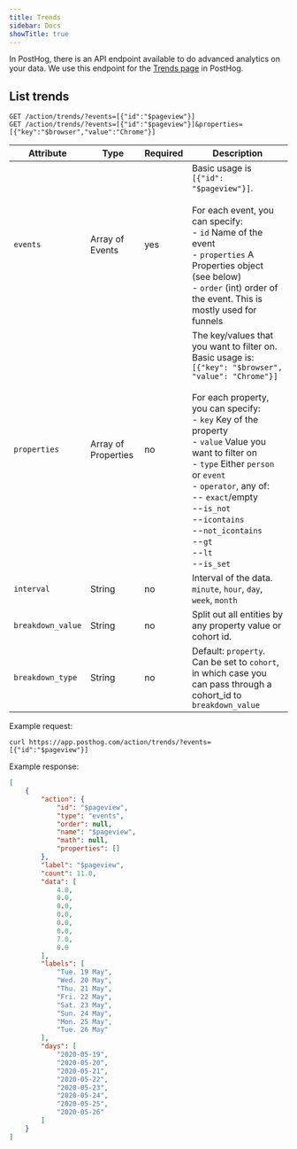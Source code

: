 ```yaml
---
title: Trends
sidebar: Docs
showTitle: true
---
```



In PostHog, there is an API endpoint available to do advanced analytics on your data. We use this endpoint for the [Trends page](/docs/features/trends) in PostHog.

## List trends


```plaintext
GET /action/trends/?events=[{"id":"$pageview"}]
GET /action/trends/?events=[{"id":"$pageview"}]&properties=[{"key":"$browser","value":"Chrome"}]
```
<span class="table-borders">

| Attribute | Type | Required | Description |
| --- | --- | --- | --------------------------------------------------------------------------------------------------------------------------------------------------- |
| `events` | Array of Events | yes | Basic usage is `[{"id": "$pageview"}]`.<br><br>For each event, you can specify:<br>- `id` Name of the event<br>- `properties` A Properties object (see below)<br>- `order` (int) order of the event. This is mostly used for funnels |
| `properties` | Array of Properties | no | The key/values that you want to filter on. Basic usage is: `[{"key": "$browser", "value": "Chrome"}]`<br><br>For each property, you can specify:<br>- `key` Key of the property<br>- `value` Value you want to filter on<br>- `type` Either `person` or `event`<br>- `operator`, any of: <br>-- `exact`/empty<br>--`is_not`<br>--`icontains`<br>--`not_icontains`<br>--`gt`<br>--`lt`<br>--`is_set` |
| `interval` | String | no | Interval of the data. `minute`, `hour`, `day`, `week`, `month`
| `breakdown_value` | String | no | Split out all entities by any property value or cohort id.  
| `breakdown_type` | String | no | Default: `property`. Can be set to `cohort`, in which case you can pass through a cohort_id to `breakdown_value`

</span>

Example request:

```shell
curl https://app.posthog.com/action/trends/?events=[{"id":"$pageview"}]
```

Example response:

```json
[
    {
        "action": {
            "id": "$pageview",
            "type": "events",
            "order": null,
            "name": "$pageview",
            "math": null,
            "properties": []
        },
        "label": "$pageview",
        "count": 11.0,
        "data": [
            4.0,
            0.0,
            0.0,
            0.0,
            0.0,
            0.0,
            7.0,
            0.0
        ],
        "labels": [
            "Tue. 19 May",
            "Wed. 20 May",
            "Thu. 21 May",
            "Fri. 22 May",
            "Sat. 23 May",
            "Sun. 24 May",
            "Mon. 25 May",
            "Tue. 26 May"
        ],
        "days": [
            "2020-05-19",
            "2020-05-20",
            "2020-05-21",
            "2020-05-22",
            "2020-05-23",
            "2020-05-24",
            "2020-05-25",
            "2020-05-26"
        ]
    }
]
```